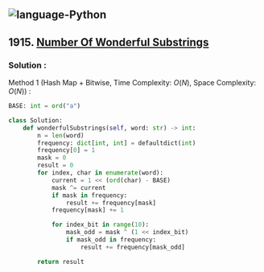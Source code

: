 ![language-Python](https://img.shields.io/badge/Python-ffd43b?style=for-the-badge&logo=PYTHON)
---

## 1915. [Number Of Wonderful Substrings](https://leetcode.com/problems/number-of-wonderful-substrings)

### Solution :

Method 1 (Hash Map + Bitwise, Time Complexity: $O(N)$, Space Complexity: $O(N)$) :
```python
BASE: int = ord("a")

class Solution:
    def wonderfulSubstrings(self, word: str) -> int:
        n = len(word)
        frequency: dict[int, int] = defaultdict(int)
        frequency[0] = 1
        mask = 0
        result = 0
        for index, char in enumerate(word):
            current = 1 << (ord(char) - BASE)
            mask ^= current
            if mask in frequency:
                result += frequency[mask]
            frequency[mask] += 1

            for index_bit in range(10):
                mask_odd = mask ^ (1 << index_bit)
                if mask_odd in frequency:
                    result += frequency[mask_odd]

        return result
```

